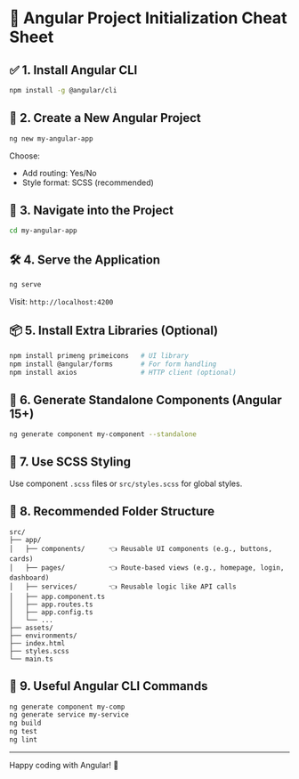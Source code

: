 # 🚀 Angular Project Initialization Cheat Sheet

## ✅ 1. Install Angular CLI
```bash
npm install -g @angular/cli
```

## 🚀 2. Create a New Angular Project
```bash
ng new my-angular-app
```
Choose:
- Add routing: Yes/No
- Style format: SCSS (recommended)

## 🧼 3. Navigate into the Project
```bash
cd my-angular-app
```

## 🛠️ 4. Serve the Application
```bash
ng serve
```
Visit: `http://localhost:4200`

## 📦 5. Install Extra Libraries (Optional)
```bash
npm install primeng primeicons   # UI library
npm install @angular/forms       # For form handling
npm install axios                # HTTP client (optional)
```

## 📁 6. Generate Standalone Components (Angular 15+)
```bash
ng generate component my-component --standalone
```

## 🎨 7. Use SCSS Styling
Use component `.scss` files or `src/styles.scss` for global styles.

## 📂 8. Recommended Folder Structure
```
src/
├── app/
│   ├── components/      👈 Reusable UI components (e.g., buttons, cards)
│   ├── pages/           👈 Route-based views (e.g., homepage, login, dashboard)
│   ├── services/        👈 Reusable logic like API calls
│   ├── app.component.ts
│   ├── app.routes.ts
│   ├── app.config.ts
│   └── ...
├── assets/
├── environments/
├── index.html
├── styles.scss
└── main.ts
```

## 📄 9. Useful Angular CLI Commands
```bash
ng generate component my-comp
ng generate service my-service
ng build
ng test
ng lint
```

---
Happy coding with Angular! 🎉
